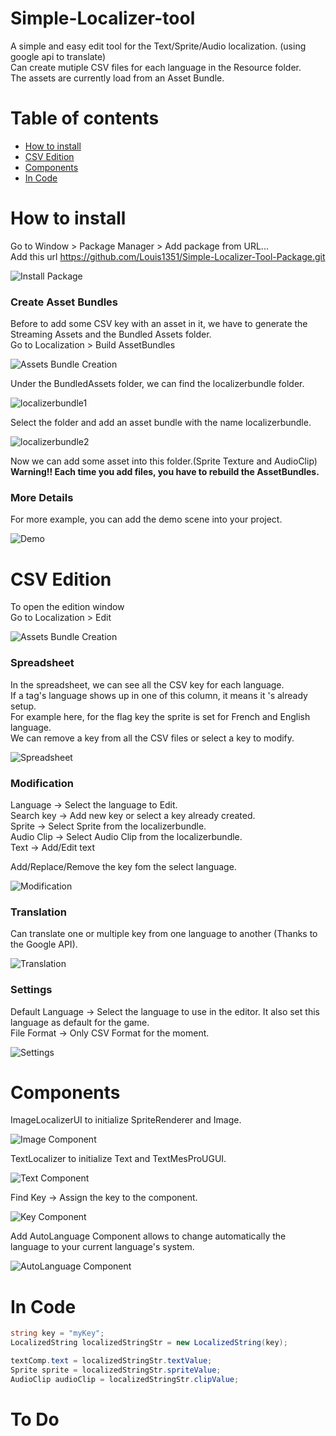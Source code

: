 # Simple-Localizer-tool
 A simple and easy edit tool for the Text/Sprite/Audio localization. (using google api to translate)<br>
 Can create mutiple CSV files for each language in the Resource folder.<br>
 The assets are currently load from an Asset Bundle.
 
# Table of contents
* [How to install](#HowTo)
* [CSV Edition](#CSV)
* [Components](#Components)
* [In Code](#InCode)

<a name="HowTo"/>

# How to install
Go to Window > Package Manager > Add package from URL... <br>
Add this url https://github.com/Louis1351/Simple-Localizer-Tool-Package.git

![Install Package](https://github.com/Louis1351/Simple-Localizer-Tool-Package/blob/main/tutorials/Screenshot_1.png)

### Create Asset Bundles
Before to add some CSV key with an asset in it, we have to generate the Streaming Assets and the Bundled Assets folder.<br>
Go to Localization > Build AssetBundles
 
![Assets Bundle Creation](https://github.com/Louis1351/Simple-Localizer-Tool-Package/blob/main/tutorials/Screenshot_2.png)

Under the  BundledAssets folder, we can find the localizerbundle folder.

![localizerbundle1](https://github.com/Louis1351/Simple-Localizer-Tool-Package/blob/main/tutorials/Screenshot_13.png)

Select the folder and add an asset bundle with the name localizerbundle.

![localizerbundle2](https://github.com/Louis1351/Simple-Localizer-Tool-Package/blob/main/tutorials/Screenshot_12.png)

Now we can add some asset into this folder.(Sprite Texture and AudioClip)<br>
<b>Warning!! Each time you add files, you have to rebuild the AssetBundles.</b>

### More Details

For more example, you can add the demo scene into your project.

![Demo](https://github.com/Louis1351/Simple-Localizer-Tool-Package/blob/main/tutorials/Screenshot_3.png)

<a name="CSV"/>

# CSV Edition
To open the edition window <br>
Go to Localization > Edit

![Assets Bundle Creation](https://github.com/Louis1351/Simple-Localizer-Tool-Package/blob/main/tutorials/Screenshot_2.png)

### Spreadsheet
In the spreadsheet, we can see all the CSV key for each language.<br>
If a tag's language shows up in one of this column, it means it 's already setup.<br>
For example here, for the flag key the sprite is set for French and English language.<br>
We can remove a key from all the CSV files or select a key to modify.

![Spreadsheet](https://github.com/Louis1351/Simple-Localizer-Tool-Package/blob/main/tutorials/Screenshot_7.png)

### Modification
Language -> Select the language to Edit.<br>
Search key -> Add new key or select a key already created.<br>
Sprite -> Select Sprite from the localizerbundle.<br>
Audio Clip -> Select Audio Clip from the localizerbundle.<br>
Text -> Add/Edit text<br>

Add/Replace/Remove the key fom the select language.

![Modification](https://github.com/Louis1351/Simple-Localizer-Tool-Package/blob/main/tutorials/Screenshot_8.png)

### Translation
Can translate one or multiple key from one language to another (Thanks to the Google API).

![Translation](https://github.com/Louis1351/Simple-Localizer-Tool-Package/blob/main/tutorials/Screenshot_9.png)

### Settings
Default Language -> Select the language to use in the editor. It also set this language as default for the game.<br>
File Format -> Only CSV Format for the moment.

![Settings](https://github.com/Louis1351/Simple-Localizer-Tool-Package/blob/main/tutorials/Screenshot_10.png)

<a name="Components"/>

# Components
ImageLocalizerUI to initialize SpriteRenderer and Image.

![Image Component](https://github.com/Louis1351/Simple-Localizer-Tool-Package/blob/main/tutorials/Screenshot_4.png)

TextLocalizer  to initialize Text and TextMesProUGUI.

![Text Component](https://github.com/Louis1351/Simple-Localizer-Tool-Package/blob/main/tutorials/Screenshot_5.png)

Find Key -> Assign the key to the component.

![Key Component](https://github.com/Louis1351/Simple-Localizer-Tool-Package/blob/main/tutorials/Screenshot_6.png)

Add AutoLanguage Component allows to change automatically the language to your current language's system.<br>

![AutoLanguage Component](https://github.com/Louis1351/Simple-Localizer-Tool-Package/blob/main/tutorials/Screenshot_11.png)


<a name="InCode"/>

# In Code
```csharp
string key = "myKey";
LocalizedString localizedStringStr = new LocalizedString(key);

textComp.text = localizedStringStr.textValue;
Sprite sprite = localizedStringStr.spriteValue;
AudioClip audioClip = localizedStringStr.clipValue;
```

# To Do






